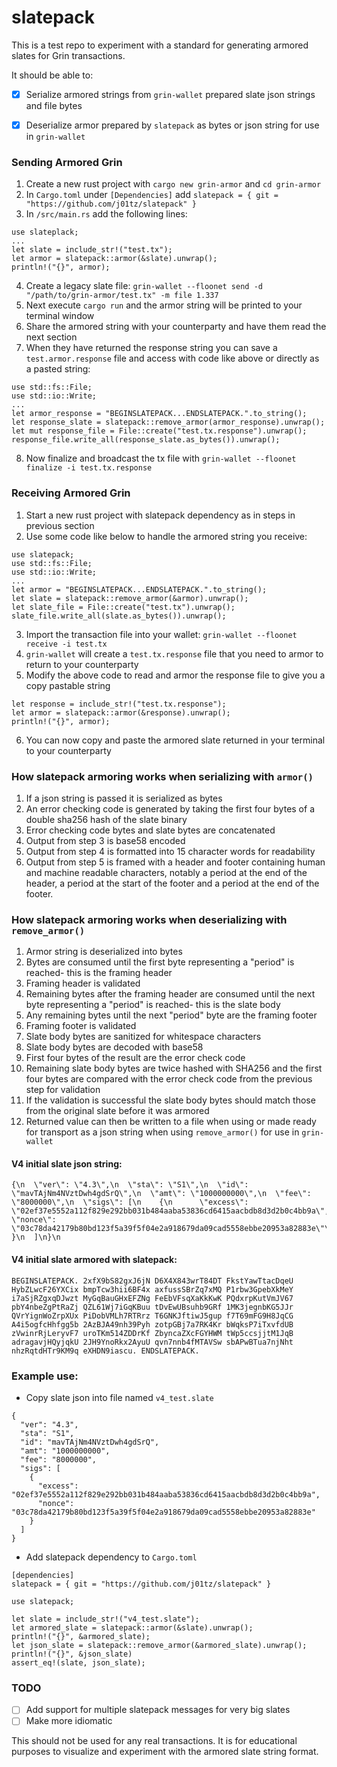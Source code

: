 # slatepack
This is a test repo to experiment with a standard for generating armored slates for Grin transactions.

It should be able to:

- [x]  Serialize armored strings from `grin-wallet` prepared slate json strings and file bytes

- [x]  Deserialize armor prepared by `slatepack` as bytes or json string for use in `grin-wallet`

### Sending Armored Grin
1. Create a new rust project with `cargo new grin-armor` and `cd grin-armor`
2. In `Cargo.toml` under `[Dependencies]` add `slatepack = { git = "https://github.com/j01tz/slatepack" }`
3. In `/src/main.rs` add the following lines:
```
use slateplack;
...
let slate = include_str!("test.tx");
let armor = slatepack::armor(&slate).unwrap();
println!("{}", armor);
```
4. Create a legacy slate file: `grin-wallet --floonet send -d "/path/to/grin-armor/test.tx" -m file 1.337`
5. Next execute `cargo run` and the armor string will be printed to your terminal window
6. Share the armored string with your counterparty and have them read the next section
7. When they have returned the response string you can save a `test.armor.response` file and access with code like above or directly as a pasted string:
```
use std::fs::File;
use std::io::Write;
...
let armor_response = "BEGINSLATEPACK...ENDSLATEPACK.".to_string();
let response_slate = slatepack::remove_armor(armor_response).unwrap();
let mut response_file = File::create("test.tx.response").unwrap();
response_file.write_all(response_slate.as_bytes()).unwrap();
```
8. Now finalize and broadcast the tx file with `grin-wallet --floonet finalize -i test.tx.response`

### Receiving Armored Grin
1. Start a new rust project with slatepack dependency as in steps in previous section
2. Use some code like below to handle the armored string you receive:
```
use slatepack;
use std::fs::File;
use std::io::Write;
...
let armor = "BEGINSLATEPACK...ENDSLATEPACK.".to_string();
let slate = slatepack::remove_armor(&armor).unwrap();
let slate_file = File::create("test.tx").unwrap();
slate_file.write_all(slate.as_bytes()).unwrap();
```
3. Import the transaction file into your wallet: `grin-wallet --floonet receive -i test.tx`
4. `grin-wallet` will create a `test.tx.response` file that you need to armor to return to your counterparty
5. Modify the above code to read and armor the response file to give you a copy pastable string
```
let response = include_str!("test.tx.response");
let armor = slatepack::armor(&response).unwrap();
println!("{}", armor);
```
6. You can now copy and paste the armored slate returned in your terminal to your counterparty

### How slatepack armoring works when serializing with `armor()`
1. If a json string is passed it is serialized as bytes
2. An error checking code is generated by taking the first four bytes of a double sha256 hash of the slate binary
3. Error checking code bytes and slate bytes are concatenated
4. Output from step 3 is base58 encoded
5. Output from step 4 is formatted into 15 character words for readability
6. Output from step 5 is framed with a header and footer containing human and machine readable characters, notably a period at the end of the header, a period at the start of the footer and a period at the end of the footer.

### How slatepack armoring works when deserializing with `remove_armor()`
1. Armor string is deserialized into bytes
2. Bytes are consumed until the first byte representing a "period" is reached- this is the framing header
3. Framing header is validated
4. Remaining bytes after the framing header are consumed until the next byte representing a "period" is reached- this is the slate body
5. Any remaining bytes until the next "period" byte are the framing footer
6. Framing footer is validated
7. Slate body bytes are sanitized for whitespace characters
8. Slate body bytes are decoded with base58
9. First four bytes of the result are the error check code
10. Remaining slate body bytes are twice hashed with SHA256 and the first four bytes are compared with the error check code from the previous step for validation
11. If the validation is successful the slate body bytes should match those from the original slate before it was armored
12. Returned value can then be written to a file when using or made ready for transport as a json string when using `remove_armor()` for use in `grin-wallet`

#### V4 initial slate json string:
```
{\n  \"ver\": \"4.3\",\n  \"sta\": \"S1\",\n  \"id\": \"mavTAjNm4NVztDwh4gdSrQ\",\n  \"amt\": \"1000000000\",\n  \"fee\": \"8000000\",\n  \"sigs\": [\n    {\n      \"excess\": \"02ef37e5552a112f829e292bb031b484aaba53836cd6415aacbdb8d3d2b0c4bb9a\",\n      \"nonce\": \"03c78da42179b80bd123f5a39f5f04e2a918679da09cad5558ebbe20953a82883e\"\n    }\n  ]\n}\n
```

#### V4 initial slate armored with slatepack:
```
BEGINSLATEPACK. 2xfX9bS82gxJ6jN D6X4X843wrT84DT FkstYawTtacDqeU HybZLwcF26YXCix bmpTcw3hii6BF4x axfussSBrZq7xMQ P1rbw3GpebXkMeY i7aSjRZgxqDJwzt MyGqBauGHxEFZNg FeEbVFsqXaKkKwK PQdxrpKutVmJV67 pbY4nbeZgPtRaZj QZL61Wj7iGqKBuu tDvEwUBsuhb9GRf 1MK3jegnbKG5JJr QVrYignWoZrpXUx PiDobVMLh7RTRrz T6GNKJftiwJ5gup f7T69mFG9H8JqCG A4i5ogfcHhfgg5b 2AzBJA49nh39Pyh zotpGBj7a7RK4Kr bWqksP7iTxvfdUB zVwinrRjLeryvF7 uroTKm514ZDDrKf ZbyncaZXcFGYHWM tWp5ccsjjtM1JqB adragavjHQyjqkU 2JH9YnoRkx2AyuU qvn7nnb4fMTAVSw sbAPwBTua7njNht nhzRqtdHTr9KM9q eXHDN9iascu. ENDSLATEPACK.
```

### Example use:
- Copy slate json into file named `v4_test.slate`

```
{
  "ver": "4.3",
  "sta": "S1",
  "id": "mavTAjNm4NVztDwh4gdSrQ",
  "amt": "1000000000",
  "fee": "8000000",
  "sigs": [
    {
      "excess": "02ef37e5552a112f829e292bb031b484aaba53836cd6415aacbdb8d3d2b0c4bb9a",
      "nonce": "03c78da42179b80bd123f5a39f5f04e2a918679da09cad5558ebbe20953a82883e"
    }
  ]
}

```

- Add slatepack dependency to `Cargo.toml`

```
[dependencies]
slatepack = { git = "https://github.com/j01tz/slatepack" }
```

```
use slatepack;

let slate = include_str!("v4_test.slate");
let armored_slate = slatepack::armor(&slate).unwrap();
println!("{}", &armored_slate);
let json_slate = slatepack::remove_armor(&armored_slate).unwrap();
println!("{}", &json_slate)
assert_eq!(slate, json_slate);
```

### TODO
- [ ] Add support for multiple slatepack messages for very big slates
- [ ] Make more idiomatic

This should not be used for any real transactions. It is for educational purposes to visualize and experiment with the armored slate string format.
